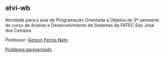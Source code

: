 ## atvi-wb

Atividade para a aula de Programação Orientada a Objetos do 3º semestre do curso de Análise e Desenvolvimento de Sistemas da FATEC São José dos Campos.

Professor: [Gerson Penha Neto](https://github.com/gerson-pn/)

[Problema apresentado](https://github.com/ciscoquirino/atvi-poo/files/8977018/atvi-wb.pdf)

